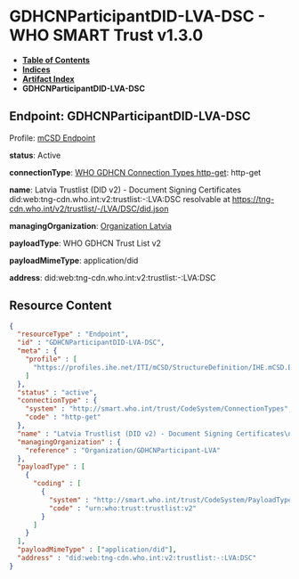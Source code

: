 # GDHCNParticipantDID-LVA-DSC - WHO SMART Trust v1.3.0

* [**Table of Contents**](toc.md)
* [**Indices**](indices.md)
* [**Artifact Index**](artifacts.md)
* **GDHCNParticipantDID-LVA-DSC**

## Endpoint: GDHCNParticipantDID-LVA-DSC

Profile: [mCSD Endpoint](https://profiles.ihe.net/ITI/mCSD/4.0.0/StructureDefinition-IHE.mCSD.Endpoint.html)

**status**: Active

**connectionType**: [WHO GDHCN Connection Types http-get](CodeSystem-ConnectionTypes.md#ConnectionTypes-http-get): http-get

**name**: Latvia Trustlist (DID v2) - Document Signing Certificates did:web:tng-cdn.who.int:v2:trustlist:-:LVA:DSC resolvable at https://tng-cdn.who.int/v2/trustlist/-/LVA/DSC/did.json

**managingOrganization**: [Organization Latvia](Organization-GDHCNParticipant-LVA.md)

**payloadType**: WHO GDHCN Trust List v2

**payloadMimeType**: application/did

**address**: did:web:tng-cdn.who.int:v2:trustlist:-:LVA:DSC



## Resource Content

```json
{
  "resourceType" : "Endpoint",
  "id" : "GDHCNParticipantDID-LVA-DSC",
  "meta" : {
    "profile" : [
      "https://profiles.ihe.net/ITI/mCSD/StructureDefinition/IHE.mCSD.Endpoint"
    ]
  },
  "status" : "active",
  "connectionType" : {
    "system" : "http://smart.who.int/trust/CodeSystem/ConnectionTypes",
    "code" : "http-get"
  },
  "name" : "Latvia Trustlist (DID v2) - Document Signing Certificates\ndid:web:tng-cdn.who.int:v2:trustlist:-:LVA:DSC\nresolvable at https://tng-cdn.who.int/v2/trustlist/-/LVA/DSC/did.json",
  "managingOrganization" : {
    "reference" : "Organization/GDHCNParticipant-LVA"
  },
  "payloadType" : [
    {
      "coding" : [
        {
          "system" : "http://smart.who.int/trust/CodeSystem/PayloadTypes",
          "code" : "urn:who:trust:trustlist:v2"
        }
      ]
    }
  ],
  "payloadMimeType" : ["application/did"],
  "address" : "did:web:tng-cdn.who.int:v2:trustlist:-:LVA:DSC"
}

```

